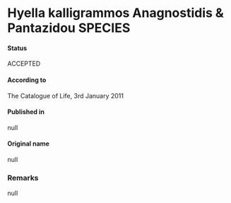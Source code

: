 # Hyella kalligrammos Anagnostidis & Pantazidou SPECIES

#### Status
ACCEPTED

#### According to
The Catalogue of Life, 3rd January 2011

#### Published in
null

#### Original name
null

### Remarks
null